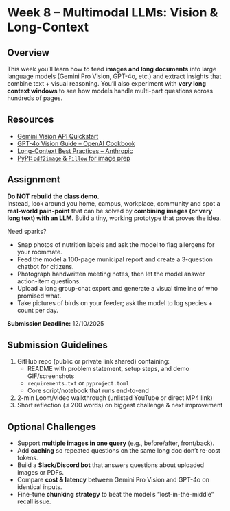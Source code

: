 # Week 8 – Multimodal LLMs: Vision & Long-Context

## Overview
This week you’ll learn how to feed **images and long documents** into large language models (Gemini Pro Vision, GPT-4o, etc.) and extract insights that combine text + visual reasoning. You’ll also experiment with **very long context windows** to see how models handle multi-part questions across hundreds of pages.

## Resources
* [Gemini Vision API Quickstart](https://ai.google.dev/tutorials/web_quickstart#multi_modal )
* [GPT-4o Vision Guide – OpenAI Cookbook](https://github.com/openai/openai-cookbook/blob/main/examples/GPT_with_vision_for_video_understanding.ipynb )
* [Long-Context Best Practices – Anthropic](https://docs.claude.com/en/docs/build-with-claude/prompt-engineering/long-context-tips )
* [PyPI: `pdf2image` & `Pillow` for image prep](https://pypi.org/project/pdf2image/ )

## Assignment
**Do NOT rebuild the class demo.**  
Instead, look around you home, campus, workplace, community and spot a **real-world pain-point** that can be solved by **combining images (or very long text) with an LLM**. Build a tiny, working prototype that proves the idea.

Need sparks?  
* Snap photos of nutrition labels and ask the model to flag allergens for your roommate.  
* Feed the model a 100-page municipal report and create a 3-question chatbot for citizens.  
* Photograph handwritten meeting notes, then let the model answer action-item questions.  
* Upload a long group-chat export and generate a visual timeline of who promised what.  
* Take pictures of birds on your feeder; ask the model to log species + count per day.

**Submission Deadline:** 12/10/2025
## Submission Guidelines
1. GitHub repo (public or private link shared) containing:
   - README with problem statement, setup steps, and demo GIF/screenshots  
   - `requirements.txt` or `pyproject.toml`  
   - Core script/notebook that runs end-to-end  
2. 2-min Loom/video walkthrough (unlisted YouTube or direct MP4 link)  
3. Short reflection (≤ 200 words) on biggest challenge & next improvement  

## Optional Challenges
* Support **multiple images in one query** (e.g., before/after, front/back).  
* Add **caching** so repeated questions on the same long doc don’t re-cost tokens.  
* Build a **Slack/Discord bot** that answers questions about uploaded images or PDFs.  
* Compare **cost & latency** between Gemini Pro Vision and GPT-4o on identical inputs.  
* Fine-tune **chunking strategy** to beat the model’s “lost-in-the-middle” recall issue.
